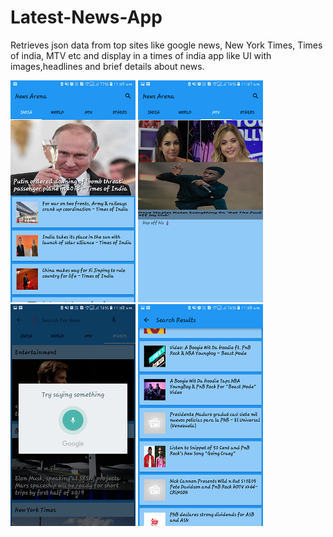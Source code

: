 # Latest-News-App
Retrieves json data from top sites like google news, New York Times, Times of india, MTV etc and display in a times of india app like UI with images,headlines and brief details about news.

![MainActivity](https://github.com/Jeet97/Latest-News-App/blob/master/Screenshots/Screenshot_20180312-114534.png) ![Flipnews](https://github.com/Jeet97/Latest-News-App/blob/master/Screenshots/Screenshot_20180312-114746.png) ![VoiceSearch](https://github.com/Jeet97/Latest-News-App/blob/master/Screenshots/Screenshot_20180312-114808.png) ![Search Results](https://github.com/Jeet97/Latest-News-App/blob/master/Screenshots/Screenshot_20180312-114853.png)


